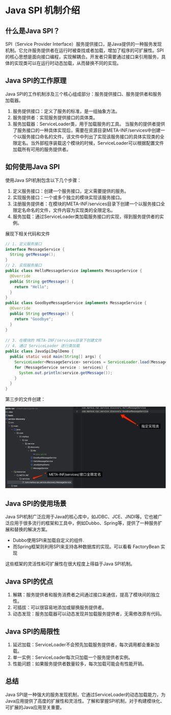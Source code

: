 # Java SPI 机制介绍
## 什么是Java SPI？
SPI（Service Provider Interface）服务提供接口，是Java提供的一种服务发现机制。它允许服务提供者在运行时被查找或者加载，增加了程序的可扩展性。SPI的核心思想是面向接口编程，实现解耦合。开发者只需要通过接口来引用服务，具体的实现类可以在运行时动态加载，从而替换不同的实现。

## Java SPI的工作原理
Java SPI的工作机制涉及三个核心组成部分：服务提供接口、服务提供者和服务加载器。
1. 服务提供接口：定义了服务的标准，是一组抽象方法。 
2. 服务提供者：实现服务提供接口的具体类。 
3. 服务加载器：ServiceLoader类，用于加载服务的工具。
当服务的提供者提供了服务接口的一种具体实现后，需要在资源目录META-INF/services中创建一个以服务接口命名的文件。该文件中列出了实现该服务接口的具体实现类的全限定名。当外部程序装载这个模块的时候，ServiceLoader可以根据配置文件加载所有可用的服务提供者。

## 如何使用Java SPI
使用Java SPI机制包含以下几个步骤：
1. 定义服务接口：创建一个服务接口，定义需要提供的服务。
2. 实现服务接口：一个或多个独立的模块实现该服务接口。
3. 注册服务提供者：在模块的META-INF/services目录下创建一个以服务接口全限定名命名的文件，文件内容为实现类的全限定名。 
4. 服务加载：通过ServiceLoader类加载服务接口的实现，得到服务提供者的实例。

展现下相关代码和文件
```java
// 1. 定义服务接口
interface MessageService {
  String getMessage();
}
// 2. 实现服务接口
public class HelloMessageService implements MessageService {
  @Override
  public String getMessage() {
    return "Hello";
  }
}
public class GoodbyeMessageService implements MessageService {
  @Override
  public String getMessage() {
    return "Goodbye";
  }
}

// 3. 在模块的 META-INF/services目录下创建文件
// 4. 通过 ServiceLoader 进行类加载
public class JavaSpiImplDemo {
  public static void main(String[] args) {
    ServiceLoader<MessageService> services = ServiceLoader.load(MessageService.class);
    for (MessageService service : services) {
      System.out.println(service.getMessage());
    }
  }
}
```
第三步的文件创建：

![](image-20240221124835064.png)
## Java SPI的使用场景
Java SPI机制广泛应用于Java的核心库中，如JDBC、JCE、JNDI等。它也被广泛应用于很多流行的框架和工具中，例如Dubbo、Spring等，提供了一种服务扩展和替换的解决方案。
- Dubbo使用SPI来加载自定义的组件.
- 而Spring框架则利用SPI来支持各种数据库的实现。可以看看 FactoryBean 实现

这些框架的灵活性和可扩展性在很大程度上得益于Java SPI机制。

## Java SPI的优点
1. 解耦：服务提供者和服务消费者之间通过接口来通信，提高了模块间的独立性。 
2. 可插拔：可以很容易地添加或替换服务提供者。 
3. 动态发现：服务加载器可以动态发现并加载服务提供者，无需修改原有代码。

## Java SPI的局限性
1. 延迟加载：ServiceLoader不会预先加载服务提供者，每次调用都会重新加载。 
2. 单一实例：ServiceLoader每次只加载一个服务提供者实例。 
3. 性能问题：如果服务提供者数量较多，每次加载可能会有性能开销。

## 总结
Java SPI是一种强大的服务发现机制，它通过ServiceLoader的动态加载能力，为Java应用提供了高度的扩展性和灵活性。了解和掌握SPI机制，对于构建模块化、可扩展的Java应用至关重要。